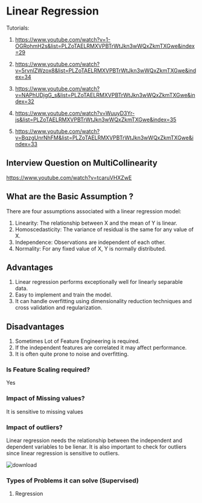 # Linear Regression

Tutorials:

1. https://www.youtube.com/watch?v=1-OGRohmH2s&list=PLZoTAELRMXVPBTrWtJkn3wWQxZkmTXGwe&index=29

2. https://www.youtube.com/watch?v=5rvnlZWzox8&list=PLZoTAELRMXVPBTrWtJkn3wWQxZkmTXGwe&index=34

3. https://www.youtube.com/watch?v=NAPhUDjgG_s&list=PLZoTAELRMXVPBTrWtJkn3wWQxZkmTXGwe&index=32

4. https://www.youtube.com/watch?v=WuuyD3Yr-js&list=PLZoTAELRMXVPBTrWtJkn3wWQxZkmTXGwe&index=35

5. https://www.youtube.com/watch?v=BqzgUnrNhFM&list=PLZoTAELRMXVPBTrWtJkn3wWQxZkmTXGwe&index=33



## Interview Question on MultiCollinearity

https://www.youtube.com/watch?v=tcaruVHXZwE


## What are the Basic Assumption ?

There are four assumptions associated with a linear regression model:

1. Linearity: The relationship between X and the mean of Y is linear.
2. Homoscedasticity: The variance of residual is the same for any value of X.
3. Independence: Observations are independent of each other.
4. Normality: For any fixed value of X, Y is normally distributed.

## Advantages

1. Linear regression performs exceptionally well for linearly separable data.
2. Easy to implement and train the model.
3. It can handle overfitting using dimensionality reduction techniques and cross validation and regularization.

## Disadvantages

1. Sometimes Lot of Feature Engineering is required.
2. If the independent features are correlated it may affect performance.
3. It is often quite prone to noise and overfitting.

### Is Feature Scaling required?
Yes

### Impact of Missing values?
It is sensitive to missing values

### Impact of outliers?
Linear regression needs the relationship between the independent and dependent variables to be lienar. It is also important to check for outliers since linear regression is sensitive to outliers.

![download](https://user-images.githubusercontent.com/23405520/114967253-bc357a80-9e91-11eb-856a-7bdc45325115.png)


### Types of Problems it can solve (Supervised)
1. Regression

